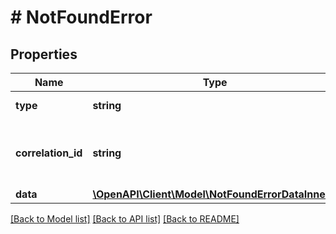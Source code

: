 # # NotFoundError

## Properties

Name | Type | Description | Notes
------------ | ------------- | ------------- | -------------
**type** | **string** | Always \&quot;list\&quot;. |
**correlation_id** | **string** | Unique identifier for this particular occurrence of the problem. |
**data** | [**\OpenAPI\Client\Model\NotFoundErrorDataInner[]**](NotFoundErrorDataInner.md) | Error data. |

[[Back to Model list]](../../README.md#models) [[Back to API list]](../../README.md#endpoints) [[Back to README]](../../README.md)
